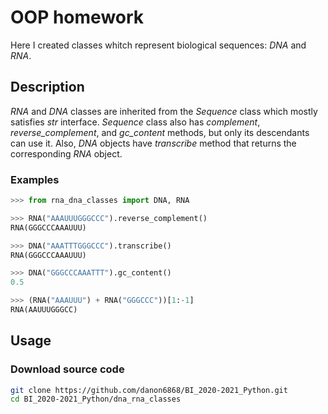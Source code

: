 # OOP homework

Here I created classes whitch represent biological sequences: *DNA* and *RNA*.

## Description

*RNA* and *DNA* classes are inherited from the *Sequence* class which mostly satisfies *str* interface. *Sequence* class also has *complement*, *reverse_complement*, and *gc_content* methods, but only its descendants can use it. Also, *DNA* objects have *transcribe* method that returns the corresponding *RNA* object.

### Examples

```python
>>> from rna_dna_classes import DNA, RNA

>>> RNA("AAAUUUGGGCCC").reverse_complement()
RNA(GGGCCCAAAUUU)

>>> DNA("AAATTTGGGCCC").transcribe()
RNA(GGGCCCAAAUUU)

>>> DNA("GGGCCCAAATTT").gc_content()
0.5

>>> (RNA("AAAUUU") + RNA("GGGCCC"))[1:-1]
RNA(AAUUUGGGCC)
```

## Usage

### Download source code

```bash
git clone https://github.com/danon6868/BI_2020-2021_Python.git
cd BI_2020-2021_Python/dna_rna_classes
```
